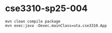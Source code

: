 # cse3310-sp25-004

```
mvn clean compile package
mvn exec:java -Dexec.mainClass=uta.cse3310.App
```
